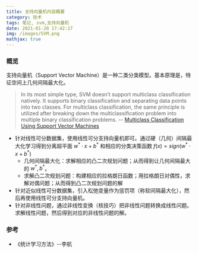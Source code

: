 ```yaml
---
title: 支持向量机内容概要
category: 技术
tags: 笔记, svm,支持向量机
date: 2021-01-20 17:42:17
img: /images/SVM.png
mathjax: true
---
```


### 概览
支持向量机（Support Vector Machine）是一种二类分类模型。基本原理是，特征空间上几何间隔最大化。

> In its most simple type, SVM doesn’t support multiclass classification natively. It supports binary classification and separating data points into two classes. For multiclass classification, the same principle is utilized after breaking down the multiclassification problem into multiple binary classification problems. -- [Multiclass Classification Using Support Vector Machines
](https://www.baeldung.com/cs/svm-multiclass-classification#:~:text=Multiclass%20Classification%20Using%20SVM,data%20points%20into%20two%20classes.&text=The%20idea%20is%20to%20map,separation%20between%20every%20two%20classes)


* 针对线性可分数据集，使用线性可分支持向量机即可。通过硬（几何）间隔最大化学习得到分离超平面 $w^*·x + b^*$ 和相应的分类决策函数 $f(x) = sign(w^* · x + b^*)$
  * 几何间隔最大化：求解相应的凸二次规划问题；从而得到让几何间隔最大的 $w^*, b^*$。
  * 求解凸二次规划问题：构建相应的拉格朗日函数；用拉格朗日对偶性，求解对偶问题；从而得到凸二次规划问题的解
* 针对近似线性可分数据集，引入松弛变量作为惩罚项（称软间隔最大化），然后再使用线性可分支持向量机。
* 针对非线性问题，通过非线性变换（核技巧）把非线性问题转换成线性问题。求解线性问题，然后得到对应的非线性问题的解。

### 参考
* 《统计学习方法》--李航
